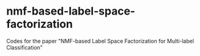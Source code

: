 # nmf-based-label-space-factorization
Codes for the paper "NMF-based Label Space Factorization for Multi-label Classification"

